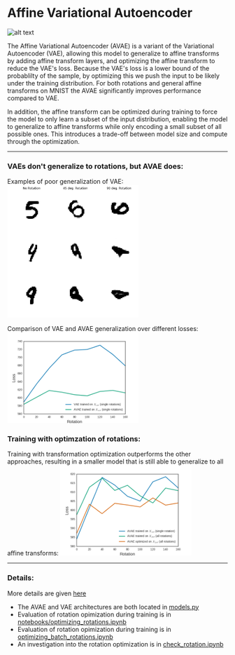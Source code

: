 # Affine Variational Autoencoder
![alt text](imgs/affine_vae_1d.png)

The Affine Variational Autoencoder (AVAE) is a variant of the Variational Autoencoder (VAE), allowing this model to generalize to affine transforms by adding affine transform layers, and optimizing the affine transform to reduce the VAE's loss. Because the VAE's loss is a lower bound of the probablilty of the sample, by optimizing this we push the input to be likely under the training distribution. For both rotations and general affine transforms on MNIST the AVAE significantly improves performance compared to VAE.

In addition, the affine transform can be optimized during training to force the model to only learn a subset of the input distribution, enabling the model to generalize to affine transforms while only encoding a small subset of all possible ones. This introduces a trade-off between model size and compute through the optimization.

---
### VAEs don't generalize to rotations, but AVAE does:
Examples of poor generalization of VAE:
<img src="imgs/vae_loss_rotation_ex.png" alt="vae_loss_rotation_ex" width="300"/>

Comparison of VAE and AVAE generalization over different losses:
<img src="imgs/affine_L8_rot_VAE_AVAE_sgd20_r30_600t.png" alt="affine_L8_rot_VAE_AVAE_sgd20_r30_600t" width="300"/>


### Training with optimzation of rotations:
Training with transformation optimization outperforms the other approaches, resulting in a smaller model that is still able to generalize to all affine transforms:
<img src="imgs/affine_L8_rot_AVAE_compare_sgd20_r30_600t.png" alt="affine_L8_rot_AVAE_compare_sgd20_r30_600t" width="300"/>


---
### Details:
More details are given [here](http://renebidart.com/2019-04-23-Affine-Variational-Autoencoders-for-Efficient-Generalization/)
* The AVAE and VAE architectures are both located in [models.py](model/models.py)
* Evaluation of rotation opimization during training is in [notebooks/optimizing_rotations.ipynb](notebooks/optimizing_rotations.ipynb)
* Evaluation of rotation opimization during training is in [optimizing_batch_rotations.ipynb](notebooks/optimizing_batch_rotations.ipynb)
* An investigation into the rotation optimization is in [check_rotation.ipynb](notebooks/check_rotation.ipynb)
